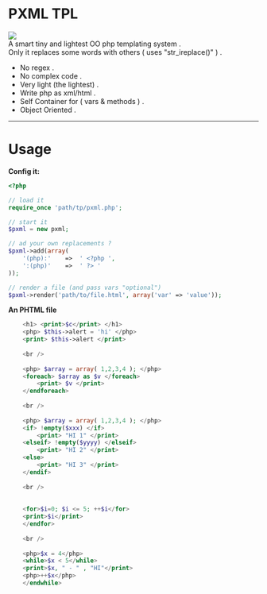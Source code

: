 PXML TPL
==========
<img src="http://placehold.it/500/146/fff/&text=PXML" /> <br />
A smart tiny and lightest OO php templating system . <br />
Only it replaces some words with others ( uses "str_ireplace()" ) . <br />
- No regex . <br />
- No complex code . <br />
- Very light (the lightest) . <br />
- Write php as xml/html . <br />
- Self Container for ( vars & methods ) . <br />
- Object Oriented . <br />

***

Usage
=========

**Config it:**
```php
<?php

// load it
require_once 'path/tp/pxml.php';

// start it
$pxml = new pxml;

// ad your own replacements ?
$pxml->add(array(
    '(php):'    =>  ' <?php ',
    ':(php)'    =>  ' ?> '
));

// render a file (and pass vars "optional")
$pxml->render('path/to/file.html', array('var' => 'value'));

```

**An PHTML file**
```php
    <h1> <print>$c</print> </h1>
    <php> $this->alert = 'hi' </php>
    <print> $this->alert </print>
    
    <br />
    
    <php> $array = array( 1,2,3,4 ); </php>
    <foreach> $array as $v </foreach>
        <print> $v </print>
    </endforeach>
    
    <br />
    
    <php> $array = array( 1,2,3,4 ); </php>
    <if> !empty($xxx) </if>
        <print> "HI 1" </print>
    <elseif> !empty($yyyy) </elseif>
        <print> "HI 2" </print>
    <else> 
        <print> "HI 3" </print>
    </endif>
    
    <br />
    
    
    <for>$i=0; $i <= 5; ++$i</for>
    <print>$i</print>
    </endfor>
    
    <br />
    
    <php>$x = 4</php>
    <while>$x < 5</while>
    <print>$x, " - " , "HI"</print>
    <php>++$x</php>
    </endwhile>
```
